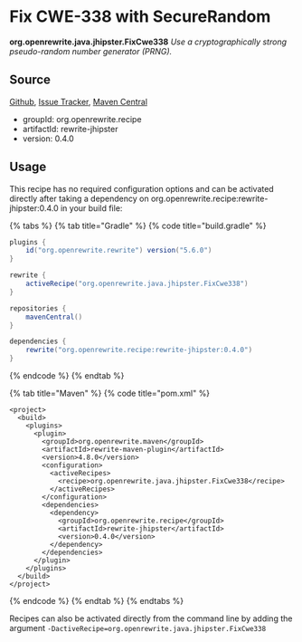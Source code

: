# Fix CWE-338 with SecureRandom

 **org.openrewrite.java.jhipster.FixCwe338** _Use a cryptographically strong pseudo-random number generator \(PRNG\)._

## Source

[Github](https://github.com/openrewrite/rewrite-jhipster), [Issue Tracker](https://github.com/openrewrite/rewrite-jhipster/issues), [Maven Central](https://search.maven.org/artifact/org.openrewrite.recipe/rewrite-jhipster/0.4.0/jar)

* groupId: org.openrewrite.recipe
* artifactId: rewrite-jhipster
* version: 0.4.0

## Usage

This recipe has no required configuration options and can be activated directly after taking a dependency on org.openrewrite.recipe:rewrite-jhipster:0.4.0 in your build file:

{% tabs %}
{% tab title="Gradle" %}
{% code title="build.gradle" %}
```groovy
plugins {
    id("org.openrewrite.rewrite") version("5.6.0")
}

rewrite {
    activeRecipe("org.openrewrite.java.jhipster.FixCwe338")
}

repositories {
    mavenCentral()
}

dependencies {
    rewrite("org.openrewrite.recipe:rewrite-jhipster:0.4.0")
}
```
{% endcode %}
{% endtab %}

{% tab title="Maven" %}
{% code title="pom.xml" %}
```markup
<project>
  <build>
    <plugins>
      <plugin>
        <groupId>org.openrewrite.maven</groupId>
        <artifactId>rewrite-maven-plugin</artifactId>
        <version>4.8.0</version>
        <configuration>
          <activeRecipes>
            <recipe>org.openrewrite.java.jhipster.FixCwe338</recipe>
          </activeRecipes>
        </configuration>
        <dependencies>
          <dependency>
            <groupId>org.openrewrite.recipe</groupId>
            <artifactId>rewrite-jhipster</artifactId>
            <version>0.4.0</version>
          </dependency>
        </dependencies>
      </plugin>
    </plugins>
  </build>
</project>
```
{% endcode %}
{% endtab %}
{% endtabs %}

Recipes can also be activated directly from the command line by adding the argument `-DactiveRecipe=org.openrewrite.java.jhipster.FixCwe338`

